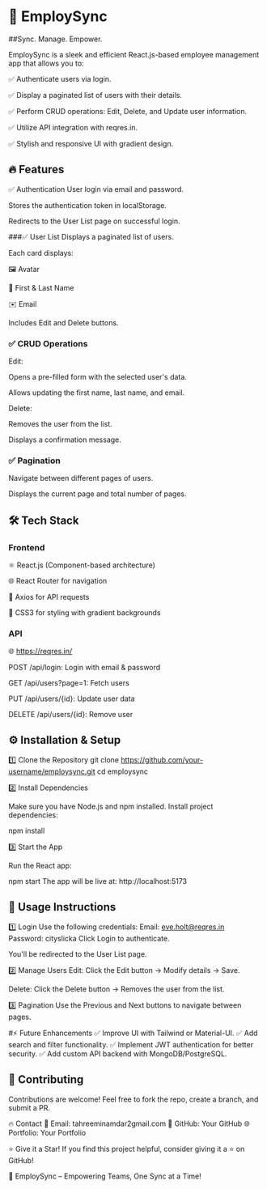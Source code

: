 # 🚀 EmploySync
##Sync. Manage. Empower.

EmploySync is a sleek and efficient React.js-based employee management app that allows you to:

✅ Authenticate users via login.

✅ Display a paginated list of users with their details.

✅ Perform CRUD operations: Edit, Delete, and Update user information.

✅ Utilize API integration with reqres.in.

✅ Stylish and responsive UI with gradient design.

## 🔥 Features
✅ Authentication
User login via email and password.

Stores the authentication token in localStorage.

Redirects to the User List page on successful login.

###✅ User List
Displays a paginated list of users.

Each card displays:

🖼️ Avatar

🧑 First & Last Name

✉️ Email

Includes Edit and Delete buttons.

### ✅ CRUD Operations
Edit:

Opens a pre-filled form with the selected user's data.

Allows updating the first name, last name, and email.

Delete:

Removes the user from the list.

Displays a confirmation message.

### ✅ Pagination
Navigate between different pages of users.

Displays the current page and total number of pages.

## 🛠️ Tech Stack
### Frontend
⚛️ React.js (Component-based architecture)

🌐 React Router for navigation

🎯 Axios for API requests

🎨 CSS3 for styling with gradient backgrounds

### API
🌐 https://reqres.in/

POST /api/login: Login with email & password

GET /api/users?page=1: Fetch users

PUT /api/users/{id}: Update user data

DELETE /api/users/{id}: Remove user

## ⚙️ Installation & Setup

1️⃣ Clone the Repository
git clone https://github.com/your-username/employsync.git
cd employsync

2️⃣ Install Dependencies

Make sure you have Node.js and npm installed.
Install project dependencies:

npm install

3️⃣ Start the App

Run the React app:

npm start
The app will be live at:
http://localhost:5173

## 🚀 Usage Instructions

1️⃣ Login
Use the following credentials:
Email: eve.holt@reqres.in  
Password: cityslicka
Click Login to authenticate.

You'll be redirected to the User List page.

2️⃣ Manage Users
Edit: Click the Edit button → Modify details → Save.

Delete: Click the Delete button → Removes the user from the list.

3️⃣ Pagination
Use the Previous and Next buttons to navigate between pages.

#⚡ Future Enhancements
✅ Improve UI with Tailwind or Material-UI.
✅ Add search and filter functionality.
✅ Implement JWT authentication for better security.
✅ Add custom API backend with MongoDB/PostgreSQL.

## 🙌 Contributing
Contributions are welcome!
Feel free to fork the repo, create a branch, and submit a PR.

🔥 Contact
📧 Email: tahreeminamdar2gmail.com
🔗 GitHub: Your GitHub
🌐 Portfolio: Your Portfolio

⭐ Give it a Star!
If you find this project helpful, consider giving it a ⭐ on GitHub!

🚀 EmploySync – Empowering Teams, One Sync at a Time!
